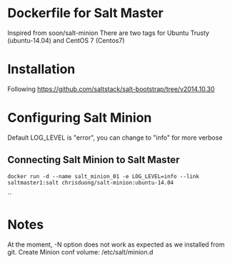 # Dockerfile for Salt Master
Inspired from soon/salt-minion
There are two tags for Ubuntu Trusty (ubuntu-14.04) and CentOS 7 (Centos7)

# Installation
Following https://github.com/saltstack/salt-bootstrap/tree/v2014.10.30

# Configuring Salt Minion
Default LOG_LEVEL is "error", you can change to "info" for more verbose

## Connecting Salt Minion to Salt Master
``
docker run -d --name salt_minion_01 -e LOG_LEVEL=info --link saltmaster1:salt chrisduong/salt-minion:ubuntu-14.04
``

``
# Notes
At the moment, -N option does not work as expected as we installed from git.
Create Minion conf volume: /etc/salt/minion.d




